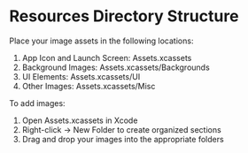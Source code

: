 # Resources Directory Structure

Place your image assets in the following locations:

1. App Icon and Launch Screen: Assets.xcassets
2. Background Images: Assets.xcassets/Backgrounds
3. UI Elements: Assets.xcassets/UI
4. Other Images: Assets.xcassets/Misc

To add images:
1. Open Assets.xcassets in Xcode
2. Right-click → New Folder to create organized sections
3. Drag and drop your images into the appropriate folders